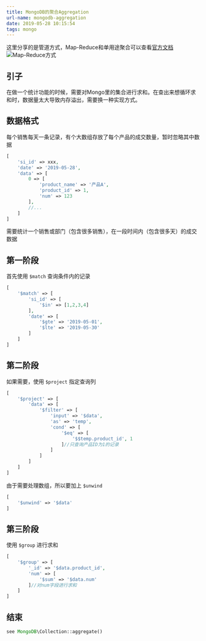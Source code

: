 ```yaml
---
title: MongoDB的聚合Aggregation
url-name: mongodb-aggregation
date: 2019-05-28 10:15:54
tags: mongo
---
```


这里分享的是管道方式，Map-Reduce和单用途聚合可以查看[官方文档](https://docs.mongodb.com/manual/aggregation/)
![Map-Reduce方式](https://docs.mongodb.com/manual/_images/map-reduce.bakedsvg.svg)

## 引子
在做一个统计功能的时候，需要对Mongo里的集合进行求和。在查出来想循环求和时，数据量太大导致内存溢出，需要换一种实现方式。

<!-- more -->

## 数据格式
每个销售每天一条记录，有个大数组存放了每个产品的成交数量，暂时忽略其中数据
```php
[
    'si_id' => xxx,
    'date' => '2019-05-28',
    'data' => [
        0 => [
            'product_name' => '产品A',
            'product_id' => 1,
            'num' => 123
        ],
        //...
    ]
]
```
需要统计一个销售或部门（包含很多销售），在一段时间内（包含很多天）的成交数据

## 第一阶段
首先使用 `$match` 查询条件内的记录
```php
[
    '$match' => [
        'si_id' => [
            '$in' => [1,2,3,4]
        ],
        'date' => [
            '$gte' => '2019-05-01',
            '$lte' => '2019-05-30'
        ]
    ]
]
```

## 第二阶段
如果需要，使用 `$project` 指定查询列
```php
[
    '$project' => [
        'data' => [
            '$filter' => [
                'input' => '$data',
                'as' => 'temp',
                'cond' => [
                    '$eq' => [
                        '$$temp.product_id', 1
                    ]//只查询产品ID为1的记录
                ]
            ]
        ]
    ]
]
```

由于需要处理数组，所以要加上 `$unwind`
```php
[
    '$unwind' => '$data'
]
```

## 第三阶段
使用 `$group` 进行求和
```php
[
    '$group' => [
        '_id' => '$data.product_id',
        'num' => [
            '$sum' => '$data.num'
        ]//对num字段进行求和
    ]
]
```

## 结束
```php
see MongoDB\Collection::aggregate()
```
